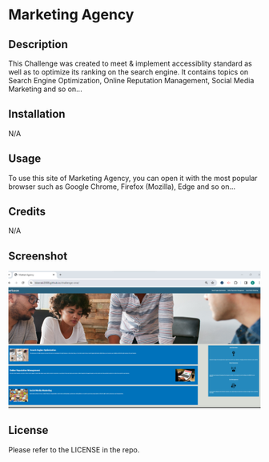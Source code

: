# Marketing Agency

## Description

This Challenge was created to meet & implement accessiblity standard as well as to optimize its ranking on the search engine. It contains topics on Search Engine Optimization, Online Reputation Management, Social Media Marketing and so on...

## Installation

N/A

## Usage

To use this site of Marketing Agency, you can open it with the most popular browser such as Google Chrome, Firefox (Mozilla), Edge and so on...

## Credits

N/A

## Screenshot

![Alt Screenshoot of Marketing Agency](./assets/images/Screenshot_market_agency.png)

## License

Please refer to the LICENSE in the repo.
